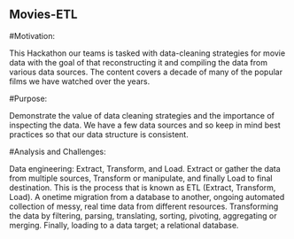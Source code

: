 ## Movies-ETL
#Motivation: 

This Hackathon our teams is tasked with data-cleaning strategies for movie data with the goal of that reconstructing it and compiling the data from various data sources. The content covers a decade of many of the popular films we have watched over the years. 

#Purpose:

Demonstrate the value of data cleaning strategies and the importance of inspecting the data. We have a few data sources and so keep in mind best practices so that our data structure is consistent. 

#Analysis and Challenges:

Data engineering: Extract, Transform, and Load. Extract or gather the data from multiple sources, Transform or manipulate, and finally Load to final destination. This is the process that is known as ETL (Extract, Transform, Load). A onetime migration from a database to another, ongoing automated collection of messy, real time data from different resources. Transforming the data by filtering, parsing, translating, sorting, pivoting, aggregating or merging. Finally, loading to a data target; a relational database.
